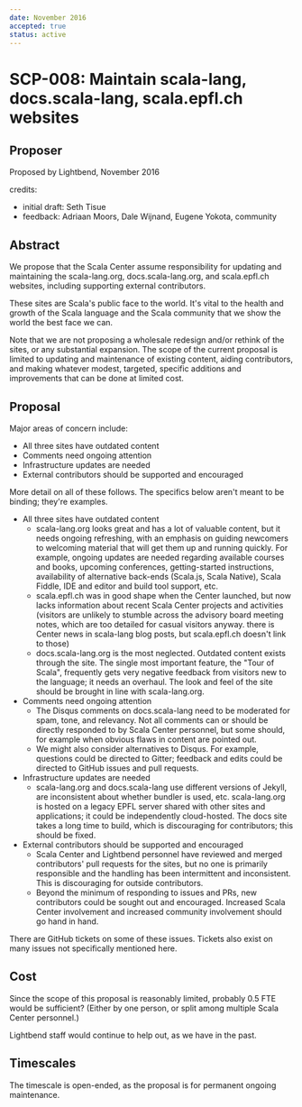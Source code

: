 ```yaml
---
date: November 2016
accepted: true
status: active
---
```


# SCP-008: Maintain scala-lang, docs.scala-lang, scala.epfl.ch websites

## Proposer

Proposed by Lightbend, November 2016

credits:

* initial draft: Seth Tisue
* feedback: Adriaan Moors, Dale Wijnand, Eugene Yokota, community

## Abstract

We propose that the Scala Center assume responsibility for updating
and maintaining the scala-lang.org, docs.scala-lang.org, and
scala.epfl.ch websites, including supporting external contributors.

These sites are Scala's public face to the world.  It's vital to
the health and growth of the Scala language and the Scala community
that we show the world the best face we can.

Note that we are not proposing a wholesale redesign and/or rethink of
the sites, or any substantial expansion.  The scope of the current
proposal is limited to updating and maintenance of existing content,
aiding contributors, and making whatever modest, targeted, specific
additions and improvements that can be done at limited cost.

## Proposal

Major areas of concern include:

* All three sites have outdated content
* Comments need ongoing attention
* Infrastructure updates are needed
* External contributors should be supported and encouraged

More detail on all of these follows. The specifics below aren't
meant to be binding; they're examples.

* All three sites have outdated content
    * scala-lang.org looks great and has a lot of valuable content,
      but it needs ongoing refreshing, with an emphasis on guiding
      newcomers to welcoming material that will get them up and
      running quickly.  For example, ongoing updates are needed
      regarding available courses and books, upcoming conferences,
      getting-started instructions, availability of alternative
      back-ends (Scala.js, Scala Native),
      Scala Fiddle, IDE and editor
      and build tool support, etc.
    * scala.epfl.ch was in good shape when the Center launched, but
      now lacks information about recent Scala Center projects and
      activities (visitors are unlikely to stumble across the advisory
      board meeting notes, which are too detailed for casual visitors
      anyway. there is Center news in scala-lang blog posts, but
      scala.epfl.ch doesn't link to those)
    * docs.scala-lang.org is the most neglected. Outdated content
      exists through the site.  The single most important feature, the
      "Tour of Scala", frequently gets very negative feedback from
      visitors new to the language; it needs an overhaul.  The look
      and feel of the site should be brought in line with
      scala-lang.org.
* Comments need ongoing attention
    * The Disqus comments on docs.scala-lang need to be moderated for
      spam, tone, and relevancy.  Not all comments can or should
      be directly responded to by Scala Center personnel, but some
      should, for example when obvious flaws in content are pointed
      out.
    * We might also consider alternatives to Disqus.  For example,
      questions could be directed to Gitter; feedback and edits
      could be directed to GitHub issues and pull requests.
* Infrastructure updates are needed
    * scala-lang.org and docs.scala-lang use different versions of
      Jekyll, are inconsistent about whether bundler is used, etc.
      scala-lang.org is hosted on a legacy EPFL server shared with
      other sites and applications; it could be independently
      cloud-hosted.  The docs site takes a long time to build,
      which is discouraging for contributors; this should be fixed.
* External contributors should be supported and encouraged
    * Scala Center and Lightbend personnel have reviewed and merged
      contributors' pull requests for the sites, but no one is
      primarily responsible and the handling has been intermittent and
      inconsistent.  This is discouraging for outside contributors.
    * Beyond the minimum of responding to issues and PRs,
      new contributors could be sought out and encouraged.
      Increased Scala Center involvement and increased community involvement
      should go hand in hand.

There are GitHub tickets on some of these issues.  Tickets also exist
on many issues not specifically mentioned here.

## Cost

Since the scope of this proposal is reasonably limited, probably 0.5
FTE would be sufficient?  (Either by one person, or split among
multiple Scala Center personnel.)

Lightbend staff would continue to help out, as we have in the past.

## Timescales

The timescale is open-ended, as the proposal is for permanent ongoing
maintenance.
